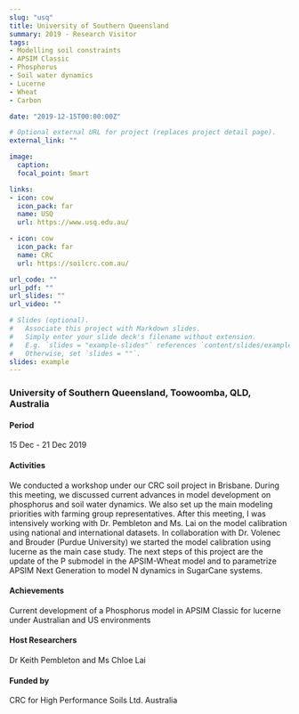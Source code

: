 ```yaml
---
slug: "usq"
title: University of Southern Queensland
summary: 2019 - Research Visitor
tags:
- Modelling soil constraints
- APSIM Classic
- Phosphorus
- Soil water dynamics
- Lucerne
- Wheat
- Carbon

date: "2019-12-15T00:00:00Z"

# Optional external URL for project (replaces project detail page).
external_link: ""

image:
  caption: 
  focal_point: Smart

links:
- icon: cow
  icon_pack: far
  name: USQ
  url: https://www.usq.edu.au/

- icon: cow
  icon_pack: far
  name: CRC
  url: https://soilcrc.com.au/

url_code: ""
url_pdf: ""
url_slides: ""
url_video: ""

# Slides (optional).
#   Associate this project with Markdown slides.
#   Simply enter your slide deck's filename without extension.
#   E.g. `slides = "example-slides"` references `content/slides/example-slides.md`.
#   Otherwise, set `slides = ""`.
slides: example
---
```


### University of Southern Queensland, Toowoomba, QLD, Australia

#### Period
15 Dec - 21 Dec 2019

#### Activities

We conducted a workshop under our CRC soil project in Brisbane. During this meeting, we discussed current advances in model development on phosphorus and soil water dynamics. We also set up the main modeling priorities with farming group representatives. After this meeting, I was intensively working with Dr. Pembleton and Ms. Lai on the model calibration using national and international datasets. In collaboration with Dr. Volenec and Brouder (Purdue University) we started the model calibration using lucerne as the main case study. The next steps of this project are the update of the P submodel in the APSIM-Wheat model and to parametrize APSIM Next Generation to model N dynamics in SugarCane systems.

#### Achievements

Current development of a Phosphorus model in APSIM Classic for lucerne under Australian and US environments

#### Host Researchers
Dr Keith Pembleton and Ms Chloe Lai

#### Funded by
CRC for High Performance Soils Ltd. Australia
